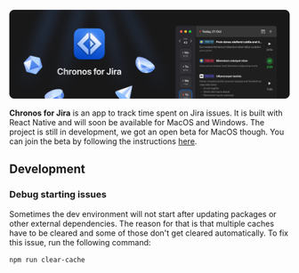 ![Chronos app icon with an UI screenshot](.github/repo-header.png)

**Chronos for Jira** is an app to track time spent on Jira issues. It is built with React Native and will soon be available for MacOS and Windows.
The project is still in development, we got an open beta for MacOS though.
You can join the beta by following the instructions [here](https://testflight.apple.com/join/mB7ZA6s5).

## Development

### Debug starting issues

Sometimes the dev environment will not start after updating packages or other external dependencies.
The reason for that is that multiple caches have to be cleared and some of those don't get cleared automatically.
To fix this issue, run the following command:

```bash
npm run clear-cache
```
